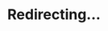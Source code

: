 ---
title: Redirecting...
layout: redirect
sitemap: false
permalink: /participants/Moldova
redirect_to: /participants/MDA/
---